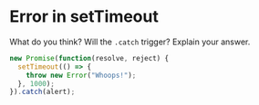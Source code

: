 # Error in setTimeout

What do you think? Will the `.catch` trigger? Explain your answer.

```js
new Promise(function(resolve, reject) {
  setTimeout(() => {
    throw new Error("Whoops!");
  }, 1000);
}).catch(alert);
```
